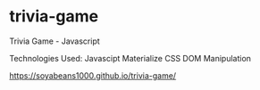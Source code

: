 # trivia-game
Trivia Game - Javascript

Technologies Used: Javascipt Materialize CSS DOM Manipulation

https://soyabeans1000.github.io/trivia-game/
